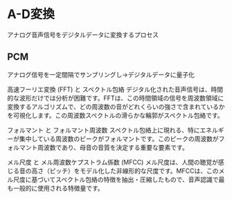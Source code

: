 # A-D変換
アナログ音声信号をデジタルデータに変換するプロセス
## PCM
アナログ信号を一定間隔でサンプリングし→デジタルデータに量子化

高速フーリエ変換 (FFT) と スペクトル包絡
デジタル化された音声信号は、時間的な波形だけでは分析が困難です。FFTは、この時間領域の信号を周波数領域に変換するアルゴリズムで、どの周波数の音がどれくらいの強さで含まれているかを可視化します。この周波数スペクトルの滑らかな輪郭がスペクトル包絡です。

フォルマント と フォルマント周波数
スペクトル包絡上に現れる、特にエネルギーが集中している周波数のピークがフォルマントです。このピークの周波数がフォルマント周波数であり、母音の音質を決定する重要な要素です。

メル尺度 と メル周波数ケプストラム係数 (MFCC)
メル尺度は、人間の聴覚が感じる音の高さ（ピッチ）をモデル化した非線形的な尺度です。MFCCは、このメル尺度に基づいてスペクトル包絡の特徴を抽出・圧縮したもので、音声認識で最も一般的に使用される特徴量です。
